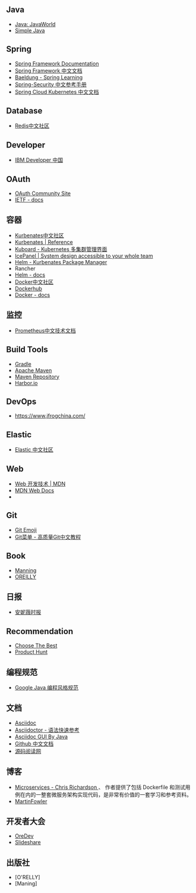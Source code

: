 ## Java

* [Java: JavaWorld](https://www.infoworld.com/category/java/)
* [Simple Java](https://www.programcreek.com/simple-java/)

## Spring

* [Spring Framework Documentation](https://docs.spring.io/spring-framework/docs/current/reference/html/index.html)
* [Spring Framework 中文文档](https://www.docs4dev.com/docs/zh/spring-framework/5.1.3.RELEASE/reference/core.html)
* [Baeldung - Spring Learning](https://www.baeldung.com/)
* [Spring-Security 中文参考手册](https://www.springcloud.cc/spring-security-zhcn.html)
* [Spring Cloud Kubernetes 中文文档](https://docs.gitcode.net/spring/guide/spring-cloud/spring-cloud-kubernetes.html#_1-why-do-you-need-spring-cloud-kubernetes)

## Database

* [Redis中文社区](http://www.redis.cn/)

## Developer

* [IBM Developer 中国](https://www.ibm.com/developerworks/cn/topics/)

## OAuth

* [OAuth Community Site](https://oauth.net/)
* [IETF - docs](https://datatracker.ietf.org/)

## 容器

* [Kurbenates中文社区](https://www.kubernetes.org.cn/k8s)
* [Kurbenates | Reference](https://kubernetes.io/zh/)
* [Kuboard - Kubernetes 多集群管理界面](https://kuboard.cn/)
* [IcePanel | System design accessible to your whole team](https://icepanel.io/)
* [Helm - Kurbenates Package Manager](https://helm.sh/)
* Rancher
* [Helm - docs](https://helm.sh/zh/docs/)
* [Docker中文社区](https://www.docker.org.cn/)
* [Dockerhub](https://hub.docker.com/)
* [Docker - docs](https://docs.docker.com/)

## 监控

* [Prometheus中文技术文档](https://www.prometheus.wang/quickstart/install-prometheus-server.html)



## Build Tools

* [Gradle](https://gradle.org/)
* [Apache Maven](https://maven.apache.org/)
* [Maven Repository](https://mvnrepository.com/)
* [Harbor.io](https://goharbor.io/)

## DevOps

* https://www.jfrogchina.com/

## Elastic

* [Elastic 中文社区](https://elasticsearch.cn/)



## Web

* [Web 开发技术 | MDN](https://developer.mozilla.org/zh-CN/docs/Web)
* [MDN Web Docs](https://developer.mozilla.org/en-US/)
* 

## Git

* [Git Emoji](https://gitmoji.dev/)
* [Git菜单 - 高质量Git中文教程](https://geeeeeeeeek.github.io/git-recipes/)



## Book

* [Manning](https://www.manning.com/)
* [OREILLY](https://www.oreilly.com/)



## 日报

* [安妮薇时报](https://anyway.fm/news.php)



## Recommendation

* [Choose The Best](https://www.slant.co/)
* [Product Hunt](https://www.producthunt.com/)



## 编程规范

* [Google Java 编程风格规范](https://jervyshi.gitbooks.io/google-java-styleguide-zh/content/)



## 文档

* [Asciidoc](https://asciidoc.org/)
* [Asciidoctor - 语法快速参考](https://asciidoctor.cn/docs/asciidoc-syntax-quick-reference/)
* [Asciidoc GUI By Java](https://github.com/asciidocfx/AsciidocFX)
* [Github 中文文档](https://docs.github.com/cn)
* [源码阅读网](https://www.coderead.cn/home/index.html#project)





## 博客
* [Microservices - Chris Richardson ](https://microservices.io/)、
  作者提供了包括 Dockerfile 和测试用例在内的一整套微服务架构实现代码，是非常有价值的一套学习和参考资料。
* [MartinFowler](https://martinfowler.com) 



## 开发者大会
* [OreDev](https://oredev.org/)
* [Slideshare](https://www.slideshare.net/)


## 出版社
*   [O'RELLY]
*   [Maning]
